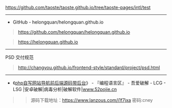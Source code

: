 https://github.com/taoste/taoste.github.io/tree/taoste-pages/intl/test

-----------------------------------------------------------------

- GitHub - helongquan/helongquan.github.io

> https://github.com/helongquan/helongquan.github.io

> https://helongquan.github.io

-----------------------------------------------------------------

PSD 交付规范 
> http://changyou.github.io/frontend-style/standard/project/psd.html

-----------------------------------------------------------------

- 《[php自写网站导航前后端源码带后台](https://www.52pojie.cn/thread-766061-1-12.html)》 - 『编程语言区』 - 吾爱破解 - LCG - LSG |安卓破解|病毒分析|破解软件|www.52pojie.cn 

>> 源码下载地址：https://www.lanzous.com/i1f7jxa 密码:cney
 
